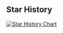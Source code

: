 <!--
## Hi there 👋
-->
<!--

**Here are some ideas to get you started:**

🙋‍♀️ A short introduction - what is your organization all about?
🌈 Contribution guidelines - how can the community get involved?
👩‍💻 Useful resources - where can the community find your docs? Is there anything else the community should know?
🍿 Fun facts - what does your team eat for breakfast?
🧙 Remember, you can do mighty things with the power of [Markdown](https://docs.github.com/github/writing-on-github/getting-started-with-writing-and-formatting-on-github/basic-writing-and-formatting-syntax)
-->

## Star History

[![Star History Chart](https://api.star-history.com/svg?repos=thuiar/MMSA-FET,thuiar/MMSA,thuiar/Self-MM,thuiar/TEXTOIR,thuiar/DeepAligned-Clustering,thuiar/Adaptive-Decision-Boundary&type=Date)](https://star-history.com/#thuiar/MMSA-FET&thuiar/MMSA&thuiar/Self-MM&thuiar/TEXTOIR&thuiar/DeepAligned-Clustering&thuiar/Adaptive-Decision-Boundary&Date)
